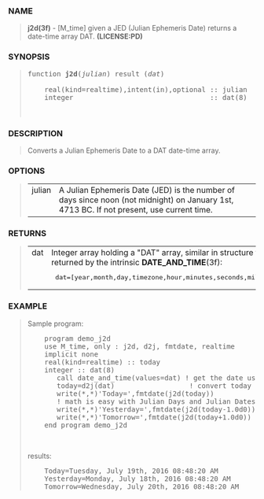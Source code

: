 <?
<body>
  <a name="top" id="top"></a>
  <div id="Container">
    <div id="Content">
      <div class="c29">
      </div><a name="0"></a>
      <h3><a name="0">NAME</a></h3>
      <blockquote>
        <b>j2d(3f)</b> - [M_time] given a JED (Julian Ephemeris Date) returns a date-time array DAT. <b>(LICENSE:PD)</b>
      </blockquote><a name="contents" id="contents"></a>
      <a name="8"></a>
      <h3><a name="8">SYNOPSIS</a></h3>
      <blockquote>
        <pre>
function <b>j2d</b>(<i>julian</i>) result (<i>dat</i>)
<br />    real(kind=realtime),intent(in),optional :: julian
    integer                                 :: dat(8)
<br />
</pre>
      </blockquote><a name="2"></a>
      <h3><a name="2">DESCRIPTION</a></h3>
      <blockquote>
        <p>Converts a Julian Ephemeris Date to a DAT date-time array.</p>
      </blockquote><a name="3"></a>
      <h3><a name="3">OPTIONS</a></h3>
      <blockquote>
        <table cellpadding="3">
          <tr valign="top">
            <td class="c30" width="6%" nowrap="nowrap">julian</td>
            <td valign="bottom">A Julian Ephemeris Date (JED) is the number of days since noon (not midnight) on January 1st, 4713 BC. If not present, use
            current time.</td>
          </tr>
        </table>
      </blockquote><a name="4"></a>
      <h3><a name="4">RETURNS</a></h3>
      <blockquote>
        <table cellpadding="3">
          <tr valign="top">
            <td class="c30" width="6%" nowrap="nowrap">dat</td>
            <td valign="bottom">Integer array holding a "DAT" array, similar in structure to the array returned by the intrinsic
            <b>DATE_AND_TIME</b>(3f):
        <pre> dat=[year,month,day,timezone,hour,minutes,seconds,milliseconds] </pre>
	    </td>
          </tr>
        </table>
      </blockquote><a name="5"></a>
      <h3><a name="5">EXAMPLE</a></h3>
      <blockquote>
        Sample program:
        <pre>
    program demo_j2d
    use M_time, only : j2d, d2j, fmtdate, realtime
    implicit none
    real(kind=realtime) :: today
    integer :: dat(8)
       call date_and_time(values=dat) ! get the date using intrinsic
       today=d2j(dat)                  ! convert today to Julian Date
       write(*,*)'Today=',fmtdate(j2d(today))
       ! math is easy with Julian Days and Julian Dates
       write(*,*)'Yesterday=',fmtdate(j2d(today-1.0d0))
       write(*,*)'Tomorrow=',fmtdate(j2d(today+1.0d0))
    end program demo_j2d
<br />
</pre>results:
        <pre>
    Today=Tuesday, July 19th, 2016 08:48:20 AM
    Yesterday=Monday, July 18th, 2016 08:48:20 AM
    Tomorrow=Wednesday, July 20th, 2016 08:48:20 AM
</pre>
      </blockquote><a name="6"></a>
    </div>
  </div>
</body>
